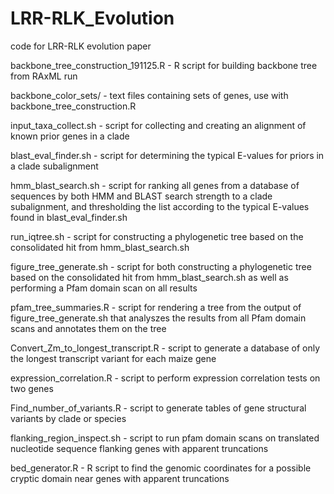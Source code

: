 # LRR-RLK_Evolution
code for LRR-RLK evolution paper

backbone_tree_construction_191125.R - R script for building backbone tree from RAxML run

backbone_color_sets/ - text files containing sets of genes, use with backbone_tree_construction.R

input_taxa_collect.sh - script for collecting and creating an alignment of known prior genes in a clade

blast_eval_finder.sh - script for determining the typical E-values for priors in a clade subalignment

hmm_blast_search.sh - script for ranking all genes from a database of sequences by both HMM and BLAST search strength to a clade subalignment, and thresholding the list according to the typical E-values found in blast_eval_finder.sh

run_iqtree.sh - script for constructing a phylogenetic tree based on the consolidated hit from hmm_blast_search.sh

figure_tree_generate.sh - script for both constructing a phylogenetic tree based on the consolidated hit from hmm_blast_search.sh
as well as performing a Pfam domain scan on all results

pfam_tree_summaries.R - script for rendering a tree from the output of figure_tree_generate.sh that analyszes the results from all Pfam domain scans and annotates them on the tree

Convert_Zm_to_longest_transcript.R - script to generate a database of only the longest transcript variant for each maize gene

expression_correlation.R - script to perform expression correlation tests on two genes

Find_number_of_variants.R - script to generate tables of gene structural variants by clade or species

flanking_region_inspect.sh - script to run pfam domain scans on translated nucleotide sequence flanking genes with apparent truncations

bed_generator.R - R script to find the genomic coordinates for a possible cryptic domain near genes with apparent truncations
